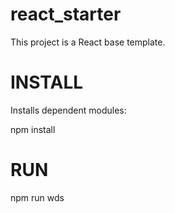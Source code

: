 # react_starter

This project is a React base template.

# INSTALL

Installs dependent modules:

npm install

# RUN

npm run wds